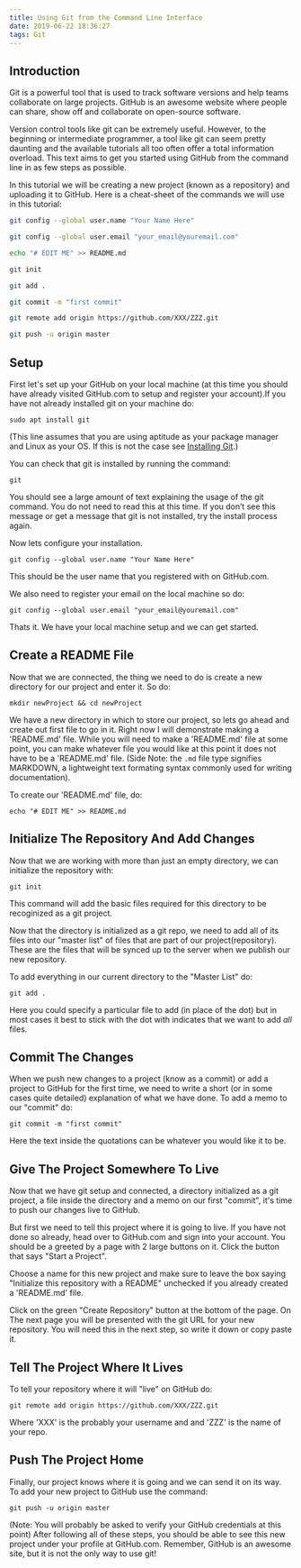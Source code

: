 ```yaml
---
title: Using Git from the Command Line Interface
date: 2019-06-22 18:36:27
tags: Git
---
```

## Introduction
Git is a powerful tool that is used to track software versions and help teams collaborate on large projects. GitHub is an awesome website where people can share, show off and collaborate on open-source software.

Version control tools like git can be extremely useful. However, to the beginning or intermediate programmer, a tool like git can seem pretty daunting and the available tutorials all too often offer a total information overload. This text aims to get you started using GitHub from the command line in as few steps as possible.

In this tutorial we will be creating a new project (known as a repository) and uploading it to GitHub.
Here is a cheat-sheet of the commands we will use in this tutorial:
```bash
git config --global user.name "Your Name Here"

git config --global user.email "your_email@youremail.com"

echo "# EDIT ME" >> README.md

git init

git add .

git commit -m "first commit"

git remote add origin https://github.com/XXX/ZZZ.git

git push -u origin master
```

## Setup
First let's set up your GitHub on your local machine (at this time you should have already visited GitHub.com to setup and register your account).If you have not already installed git on your machine do:
```
sudo apt install git
```

(This line assumes that you are using aptitude as your package manager and Linux as your OS. If this is not the case see [Installing Git](https://git-scm.com/book/en/v2/Getting-Started-Installing-Git).)

You can check that git is installed by running the command:
```
git
```
You should see a large amount of text explaining the usage of the git command. You do not need to read this at this time. If you don’t see this message or get a message that git is not installed, try the install process again.

Now lets configure your installation.
```
git config --global user.name "Your Name Here"
```
This should be the user name that you registered with on GitHub.com.

We also need to register your email on the local machine so do:
```
git config --global user.email "your_email@youremail.com"
```

Thats it. We have your local machine setup and we can get started.

## Create a README File
Now that we are connected, the thing we need to do is create a new directory for our project and enter it. So do:
```
mkdir newProject && cd newProject
```
We have a new directory in which to store our project, so lets go ahead and create out first file to go in it. Right now I will demonstrate making a 'README.md' file. While you will need to make a 'README.md' file at some point, you can make whatever file you would like at this point it does not have to be a 'README.md' file. (Side Note: the ```.md``` file type signifies MARKDOWN, a lightweight text formating syntax commonly used for writing documentation).

To create our 'README.md' file, do:
```
echo "# EDIT ME" >> README.md
```

## Initialize The Repository And Add Changes
Now that we are working with more than just an empty directory, we can initialize the repository with:
```
git init
```

This command will add the basic files required for this directory to be recoginized as a git project.

Now that the directory is initialized as a git repo, we need to add all of its files into our "master list" of files that are part of our project(repository). These are the files that will be synced up to the server when we publish our new repository.

To add everything in our current directory to the "Master List" do:
```
git add .
```

Here you could specify a particular file to add (in place of the dot) but in most cases it best to stick with the dot with indicates that we want to add *all* files.

## Commit The Changes
When we push new changes to a project (know as a commit) or add a project to GitHub for the first time, we need to write a short (or in some cases quite detailed) explanation of what we have done.
To add a memo to our "commit" do:
```
git commit -m "first commit"
```
Here the text inside the quotations can be whatever you would like it to be.

## Give The Project Somewhere To Live
Now that we have git setup and connected, a directory initialized as a git project, a file inside the directory and a memo on our first "commit", it's time to push our changes live to GitHub.

But first we need to tell this project where it is going to live. If you have not done so already, head over to GitHub.com and sign into your account. You should be a greeted by a page with 2 large buttons on it. Click the button that says "Start a Project".

Choose a name for this new project and make sure to leave the box saying "Initialize this repository with a README" unchecked if you already created a 'README.md' file.

Click on the green "Create Repository" button at the bottom of the page. On The next page you will be presented with the git URL for your new repository. You will need this in the next step, so write it down or copy paste it.

## Tell The Project Where It Lives
To tell your repository where it will "live" on GitHub do:
```
git remote add origin https://github.com/XXX/ZZZ.git
```
Where 'XXX' is the probably your username and and 'ZZZ' is the name of your repo.

## Push The Project Home
Finally, our project knows where it is going and we can send it on its way. To add your new project to GitHub use the command:
```
git push -u origin master
```
(Note: You will probably be asked to verify your GitHub credentials at this point) After following all of these steps, you should be able to see this new project under your profile at GitHub.com.
Remember, GitHub is an awesome site, but it is not the only way to use git!